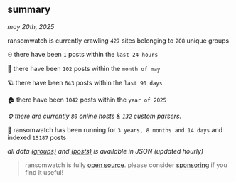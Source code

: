
## summary
_may 20th, 2025_

ransomwatch is currently crawling `427` sites belonging to `208` unique groups

⏲ there have been `1` posts within the `last 24 hours`

🦈 there have been `102` posts within the `month of may`

🪐 there have been `643` posts within the `last 90 days`

🏚 there have been `1042` posts within the `year of 2025`

_⚙️ there are currently `80` online hosts & `132` custom parsers._

🦕 ransomwatch has been running for `3 years, 8 months and 14 days` and indexed `15187` posts

_all data  [(groups)](http://ransomwhat.telemetry.ltd/groups) and [(posts)](http://ransomwhat.telemetry.ltd/posts) is available in JSON (updated hourly)_

> ransomwatch is fully [open source](https://github.com/joshhighet/ransomwatch#ransomwatch--). please consider [sponsoring](https://github.com/sponsors/joshhighet) if you find it useful!

